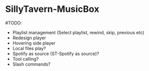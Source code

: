 # SillyTavern-MusicBox

#TODO:
- Playlist management (Select playlist, rewind, skip, previous etc)
- Redesign player
- Hovering side player
- Local files play?
- Spotify as source (ST-Spotify as source)?
- Tool calling?
- Slash commands?
